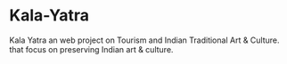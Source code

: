 # Kala-Yatra
Kala Yatra an web project on Tourism and Indian Traditional Art &amp; Culture. that focus on preserving Indian art & culture.
